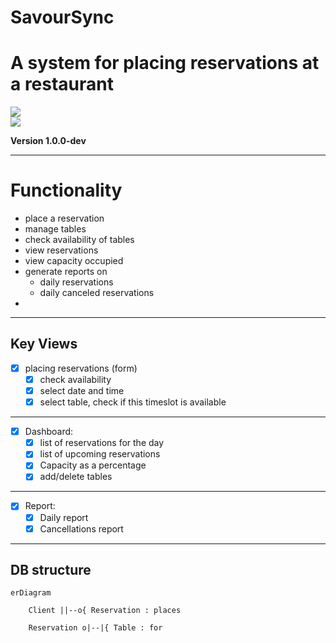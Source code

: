 # SavourSync
# A system for placing reservations at a restaurant

![](https://img.shields.io/badge/Java-ED8B00?style=flat-square&logo=oracle&logoColor=white&labelColor=007396) 
<br>
[![](https://img.shields.io/badge/Github-black?style=flat-square&logo=github&logoColor=white&labelColor=black)](https://github.com/Isuru2701/SavourSync)

**Version 1.0.0-dev** 
<hr>

# Functionality
- place a reservation
- manage tables
- check availability of tables
- view reservations
- view capacity occupied
- generate reports on 
  - daily reservations
  - daily canceled reservations
- 

<hr>

## Key Views

- [x] placing reservations (form)
  - [x] check availability 
  - [x] select date and time
  - [x] select table, check if this timeslot is available
   
<hr>

- [x] Dashboard:
    - [x] list of reservations for the day
    - [x] list of upcoming reservations
    - [x] Capacity as a percentage
    - [x] add/delete tables

<hr>

- [x] Report:
  - [x] Daily report
  - [x] Cancellations report

<hr>

## DB structure

```mermaid
erDiagram
    
    Client ||--o{ Reservation : places

    Reservation o|--|{ Table : for

```